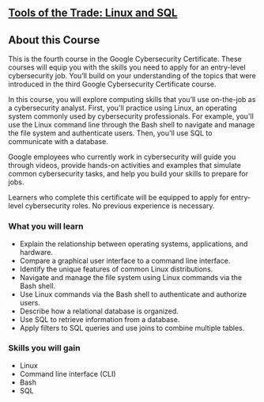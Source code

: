 ## [Tools of the Trade: Linux and SQL](https://www.coursera.org/learn/linux-and-sql?specialization=google-cybersecurity)

## About this Course

This is the fourth course in the Google Cybersecurity Certificate. These courses will equip you with the skills you need to apply for an entry-level cybersecurity job. You’ll build on your understanding of the topics that were introduced in the third Google Cybersecurity Certificate course.

In this course, you will explore computing skills that you’ll use on-the-job as a cybersecurity analyst. First, you'll practice using Linux, an operating system commonly used by cybersecurity professionals. For example, you'll use the Linux command line through the Bash shell to navigate and manage the file system and authenticate users. Then, you'll use SQL to communicate with a database. 

Google employees who currently work in cybersecurity will guide you through videos, provide hands-on activities and examples that simulate common cybersecurity tasks, and help you build your skills to prepare for jobs. 

Learners who complete this certificate will be equipped to apply for entry-level cybersecurity roles. No previous experience is necessary.

### What you will learn

- Explain the relationship between operating systems, applications, and hardware.
- Compare a graphical user interface to a command line interface.
- Identify the unique features of common Linux distributions.
- Navigate and manage the file system using Linux commands via the Bash shell.
- Use Linux commands via the Bash shell to authenticate and authorize users.
- Describe how a relational database is organized.
- Use SQL to retrieve information from a database.
- Apply filters to SQL queries and use joins to combine multiple tables.

### Skills you will gain

- Linux
- Command line interface (CLI)
- Bash
- SQL
